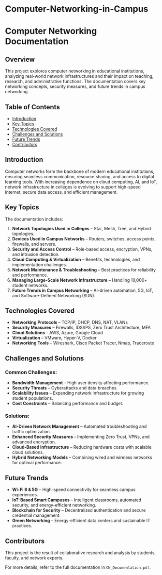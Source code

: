 # Computer-Networking-in-Campus
# Computer Networking Documentation

## Overview
This project explores computer networking in educational institutions, analyzing real-world network infrastructures and their impact on teaching, research, and administrative functions. The documentation covers key networking concepts, security measures, and future trends in campus networking.

## Table of Contents
- [Introduction](#introduction)
- [Key Topics](#key-topics)
- [Technologies Covered](#technologies-covered)
- [Challenges and Solutions](#challenges-and-solutions)
- [Future Trends](#future-trends)
- [Contributors](#contributors)

## Introduction
Computer networks form the backbone of modern educational institutions, ensuring seamless communication, resource sharing, and access to digital learning tools. With increasing dependence on cloud computing, AI, and IoT, network infrastructure in colleges is evolving to support high-speed internet, secure data access, and efficient management.

## Key Topics
The documentation includes:
1. **Network Topologies Used in Colleges** – Star, Mesh, Tree, and Hybrid topologies.
2. **Devices Used in Campus Networks** – Routers, switches, access points, firewalls, and servers.
3. **Security and Access Control** – Role-based access, encryption, VPNs, and intrusion detection.
4. **Cloud Computing & Virtualization** – Benefits, technologies, and implementation challenges.
5. **Network Maintenance & Troubleshooting** – Best practices for reliability and performance.
6. **Managing Large-Scale Network Infrastructure** – Handling 10,000+ student networks.
7. **Future Trends in Campus Networking** – AI-driven automation, 5G, IoT, and Software-Defined Networking (SDN).

## Technologies Covered
- **Networking Protocols** – TCP/IP, DHCP, DNS, NAT, VLANs
- **Security Measures** – Firewalls, IDS/IPS, Zero Trust Architecture, MFA
- **Cloud Solutions** – AWS, Azure, Google Cloud
- **Virtualization** – VMware, Hyper-V, Docker
- **Networking Tools** – Wireshark, Cisco Packet Tracer, Nmap, Traceroute

## Challenges and Solutions
### Common Challenges:
- **Bandwidth Management** – High user density affecting performance.
- **Security Threats** – Cyberattacks and data breaches.
- **Scalability Issues** – Expanding network infrastructure for growing student populations.
- **Cost Constraints** – Balancing performance and budget.

### Solutions:
- **AI-Driven Network Management** – Automated troubleshooting and traffic optimization.
- **Enhanced Security Measures** – Implementing Zero Trust, VPNs, and advanced encryption.
- **Cloud-Based Infrastructure** – Reducing hardware costs with scalable cloud solutions.
- **Hybrid Networking Models** – Combining wired and wireless networks for optimal performance.

## Future Trends
- **Wi-Fi 6 & 5G** – High-speed connectivity for seamless campus experiences.
- **IoT-Based Smart Campuses** – Intelligent classrooms, automated security, and energy-efficient networking.
- **Blockchain for Security** – Decentralized authentication and secure credential management.
- **Green Networking** – Energy-efficient data centers and sustainable IT practices.

## Contributors
This project is the result of collaborative research and analysis by students, faculty, and network experts.

For more details, refer to the full documentation in `CN_Documentation.pdf`.

